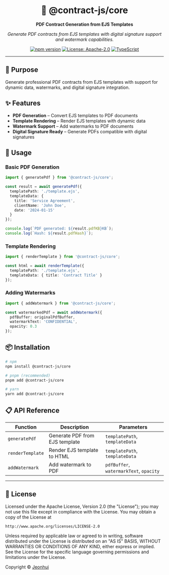[//]: # (@contract-js/core - PDF Contract Generation)

<div align="center">

# 📄 @contract-js/core

**PDF Contract Generation from EJS Templates**

*Generate PDF contracts from EJS templates with digital signature support and watermark capabilities.*

[![npm version](https://img.shields.io/npm/v/@contract-js/core?style=flat-square)](https://www.npmjs.com/package/@contract-js/core)
[![License: Apache-2.0](https://img.shields.io/badge/License-Apache%202.0-blue.svg?style=flat-square)](https://opensource.org/licenses/Apache-2.0)
[![TypeScript](https://img.shields.io/badge/TypeScript-5.9+-blue?style=flat-square&logo=typescript)](https://www.typescriptlang.org/)

</div>

---

## 🎯 Purpose

Generate professional PDF contracts from EJS templates with support for dynamic data, watermarks, and digital signature integration.

## ✨ Features

- **PDF Generation** – Convert EJS templates to PDF documents
- **Template Rendering** – Render EJS templates with dynamic data
- **Watermark Support** – Add watermarks to PDF documents
- **Digital Signature Ready** – Generate PDFs compatible with digital signatures

## 🚀 Usage

### Basic PDF Generation

```typescript
import { generatePdf } from '@contract-js/core';

const result = await generatePdf({
  templatePath: './template.ejs',
  templateData: {
    title: 'Service Agreement',
    clientName: 'John Doe',
    date: '2024-01-15'
  }
});

console.log(`PDF generated: ${result.pdfKB}KB`);
console.log(`Hash: ${result.pdfHash}`);
```

### Template Rendering

```typescript
import { renderTemplate } from '@contract-js/core';

const html = await renderTemplate({
  templatePath: './template.ejs',
  templateData: { title: 'Contract Title' }
});
```

### Adding Watermarks

```typescript
import { addWatermark } from '@contract-js/core';

const watermarkedPdf = await addWatermark({
  pdfBuffer: originalPdfBuffer,
  watermarkText: 'CONFIDENTIAL',
  opacity: 0.3
});
```

## 📦 Installation

```bash
# npm
npm install @contract-js/core

# pnpm (recommended)
pnpm add @contract-js/core

# yarn
yarn add @contract-js/core
```

## 📋 API Reference

| Function | Description | Parameters |
|----------|-------------|------------|
| `generatePdf` | Generate PDF from EJS template | `templatePath`, `templateData` |
| `renderTemplate` | Render EJS template to HTML | `templatePath`, `templateData` |
| `addWatermark` | Add watermark to PDF | `pdfBuffer`, `watermarkText`, `opacity` |

---

## 📝 License

Licensed under the Apache License, Version 2.0 (the "License");
you may not use this file except in compliance with the License.
You may obtain a copy of the License at

    http://www.apache.org/licenses/LICENSE-2.0

Unless required by applicable law or agreed to in writing, software
distributed under the License is distributed on an "AS IS" BASIS,
WITHOUT WARRANTIES OR CONDITIONS OF ANY KIND, either express or implied.
See the License for the specific language governing permissions and
limitations under the License.

Copyright © [Jeonhui](https://github.com/Jeonhui)